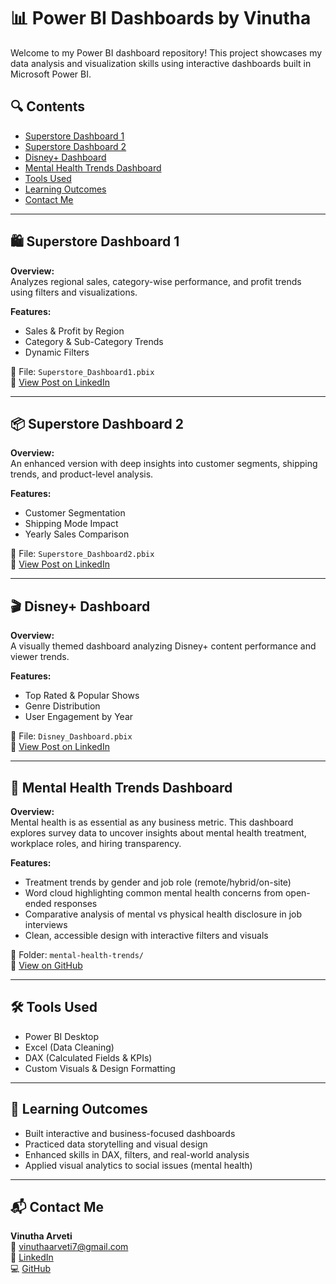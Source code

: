 
# 📊 Power BI Dashboards by Vinutha

Welcome to my Power BI dashboard repository! This project showcases my data analysis and visualization skills using interactive dashboards built in Microsoft Power BI.

## 🔍 Contents

- [Superstore Dashboard 1](#-superstore-dashboard-1)
- [Superstore Dashboard 2](#-superstore-dashboard-2)
- [Disney+ Dashboard](#-disney-dashboard)
- [Mental Health Trends Dashboard](#-mental-health-trends-dashboard)
- [Tools Used](#-tools-used)
- [Learning Outcomes](#-learning-outcomes)
- [Contact Me](#-contact-me)

---

## 🛍️ Superstore Dashboard 1

**Overview:**  
Analyzes regional sales, category-wise performance, and profit trends using filters and visualizations.

**Features:**
- Sales & Profit by Region  
- Category & Sub-Category Trends  
- Dynamic Filters  

📎 File: `Superstore_Dashboard1.pbix`  
🔗 [View Post on LinkedIn](https://www.linkedin.com/in/arveti-vinutha-4472a1294)

---

## 📦 Superstore Dashboard 2

**Overview:**  
An enhanced version with deep insights into customer segments, shipping trends, and product-level analysis.

**Features:**
- Customer Segmentation  
- Shipping Mode Impact  
- Yearly Sales Comparison  

📎 File: `Superstore_Dashboard2.pbix`  
🔗 [View Post on LinkedIn](https://www.linkedin.com/in/arveti-vinutha-4472a1294)

---

## 🎬 Disney+ Dashboard

**Overview:**  
A visually themed dashboard analyzing Disney+ content performance and viewer trends.

**Features:**
- Top Rated & Popular Shows  
- Genre Distribution  
- User Engagement by Year  

📎 File: `Disney_Dashboard.pbix`  
🔗 [View Post on LinkedIn](https://www.linkedin.com/in/arveti-vinutha-4472a1294)

---

## 🧠 Mental Health Trends Dashboard

**Overview:**  
Mental health is as essential as any business metric. This dashboard explores survey data to uncover insights about mental health treatment, workplace roles, and hiring transparency.

**Features:**
- Treatment trends by gender and job role (remote/hybrid/on-site)  
- Word cloud highlighting common mental health concerns from open-ended responses  
- Comparative analysis of mental vs physical health disclosure in job interviews  
- Clean, accessible design with interactive filters and visuals  

📎 Folder: `mental-health-trends/`  
🔗 [View on GitHub](https://github.com/vinutha-arveti/PowerBi-viz-by-vinutha/tree/main/mental-health-trends)

---

## 🛠️ Tools Used

- Power BI Desktop  
- Excel (Data Cleaning)  
- DAX (Calculated Fields & KPIs)  
- Custom Visuals & Design Formatting  

---

## 📘 Learning Outcomes

- Built interactive and business-focused dashboards  
- Practiced data storytelling and visual design  
- Enhanced skills in DAX, filters, and real-world analysis  
- Applied visual analytics to social issues (mental health)

---

## 📬 Contact Me

**Vinutha Arveti**  
📧 vinuthaarveti7@gmail.com  
💼 [LinkedIn](https://www.linkedin.com/in/arveti-vinutha-4472a1294)  
💻 [GitHub](https://github.com/vinutha-arveti)
